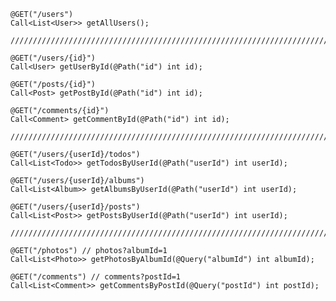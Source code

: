    @GET("/users")
    Call<List<User>> getAllUsers();

    ////////////////////////////////////////////////////////////////////////////////////////////////

    @GET("/users/{id}")
    Call<User> getUserById(@Path("id") int id);

    @GET("/posts/{id}")
    Call<Post> getPostById(@Path("id") int id);

    @GET("/comments/{id}")
    Call<Comment> getCommentById(@Path("id") int id);

    ////////////////////////////////////////////////////////////////////////////////////////////////

    @GET("/users/{userId}/todos")
    Call<List<Todo>> getTodosByUserId(@Path("userId") int userId);

    @GET("/users/{userId}/albums")
    Call<List<Album>> getAlbumsByUserId(@Path("userId") int userId);

    @GET("/users/{userId}/posts")
    Call<List<Post>> getPostsByUserId(@Path("userId") int userId);

    ////////////////////////////////////////////////////////////////////////////////////////////////

    @GET("/photos") // photos?albumId=1
    Call<List<Photo>> getPhotosByAlbumId(@Query("albumId") int albumId);

    @GET("/comments") // comments?postId=1
    Call<List<Comment>> getCommentsByPostId(@Query("postId") int postId);

